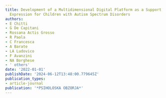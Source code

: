 ```yaml
---
title: Development of a Multidimensional Digital Platform as a Support to Emotion
  Expression for Children with Autism Spectrum Disorders
authors:
- E Chitti
- G De Capitani
- Rossana Actis Grosso
- R Paola
- C Francesca
- A Barate
- LA Ludovico
- F Avanzini
- NA Borghese
- ' others'
date: '2022-01-01'
publishDate: '2024-06-12T13:48:00.779645Z'
publication_types:
- article-journal
publication: '*PSIHOLOSKA OBZORJA*'
---
```

